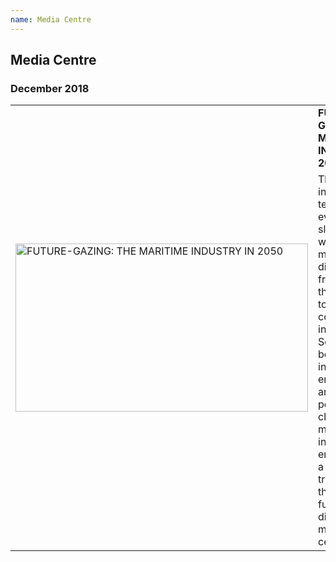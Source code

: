 ```yaml
---
name: Media Centre
---
```


## Media Centre

### December 2018

<table>
  <tr>
    <td rowspan="2"><img src="https://bwec-file.oss-cn-hongkong.aliyuncs.com/cms/fb300ff0-08b3-11e9-b48e-d596b0a9acb5.png" alt="FUTURE-GAZING: THE MARITIME INDUSTRY IN 2050" style="width:468px;height:269px;"></td>
    <td><span style="font-weight:bold">FUTURE-GAZING: THE MARITIME INDUSTRY IN 2050</span></td>
  </tr>
  <tr>
    <td>The shipping industry has tended to evolve very slowly, albeit<br>with occasional massive disruptions, from the end of the age of sail to<br>containerisation in the 1970s. Some experts believe that the industry is now<br>entering into another such period of change, as the maritime industry embraces<br>a digital transformation that will leave it fundamentally different by the<br>middle of this century.</td>
  </tr>
</table>
